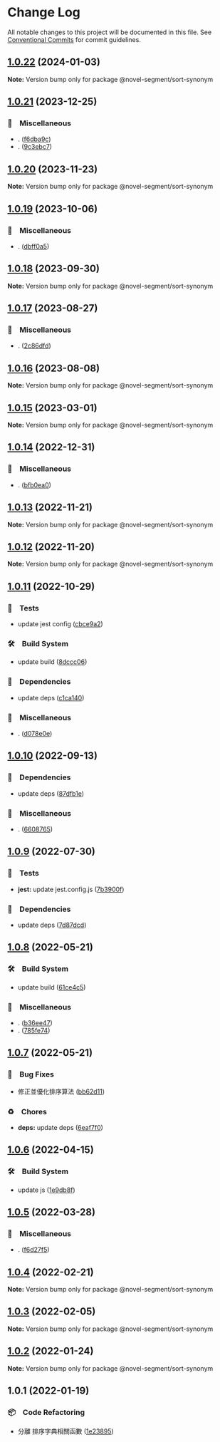 # Change Log

All notable changes to this project will be documented in this file.
See [Conventional Commits](https://conventionalcommits.org) for commit guidelines.

## [1.0.22](https://github.com/bluelovers/ws-segment/compare/@novel-segment/sort-synonym@1.0.21...@novel-segment/sort-synonym@1.0.22) (2024-01-03)

**Note:** Version bump only for package @novel-segment/sort-synonym





## [1.0.21](https://github.com/bluelovers/ws-segment/compare/@novel-segment/sort-synonym@1.0.20...@novel-segment/sort-synonym@1.0.21) (2023-12-25)



### 🔖　Miscellaneous

* . ([f6dba9c](https://github.com/bluelovers/ws-segment/commit/f6dba9c1e12c24c373029b2c10b3ee3e3a227f4f))
* . ([9c3ebc7](https://github.com/bluelovers/ws-segment/commit/9c3ebc7a905086e87e89f7fa5e9dda60b7bb1b24))



## [1.0.20](https://github.com/bluelovers/ws-segment/compare/@novel-segment/sort-synonym@1.0.19...@novel-segment/sort-synonym@1.0.20) (2023-11-23)

**Note:** Version bump only for package @novel-segment/sort-synonym





## [1.0.19](https://github.com/bluelovers/ws-segment/compare/@novel-segment/sort-synonym@1.0.18...@novel-segment/sort-synonym@1.0.19) (2023-10-06)



### 🔖　Miscellaneous

* . ([dbff0a5](https://github.com/bluelovers/ws-segment/commit/dbff0a57fa8c30afd54c1193b888cbbb4a397aa2))



## [1.0.18](https://github.com/bluelovers/ws-segment/compare/@novel-segment/sort-synonym@1.0.17...@novel-segment/sort-synonym@1.0.18) (2023-09-30)

**Note:** Version bump only for package @novel-segment/sort-synonym





## [1.0.17](https://github.com/bluelovers/ws-segment/compare/@novel-segment/sort-synonym@1.0.16...@novel-segment/sort-synonym@1.0.17) (2023-08-27)



### 🔖　Miscellaneous

* . ([2c86dfd](https://github.com/bluelovers/ws-segment/commit/2c86dfd6b17559ebd55eb2b73bdf96c6fb825a5d))



## [1.0.16](https://github.com/bluelovers/ws-segment/compare/@novel-segment/sort-synonym@1.0.15...@novel-segment/sort-synonym@1.0.16) (2023-08-08)

**Note:** Version bump only for package @novel-segment/sort-synonym





## [1.0.15](https://github.com/bluelovers/ws-segment/compare/@novel-segment/sort-synonym@1.0.14...@novel-segment/sort-synonym@1.0.15) (2023-03-01)

**Note:** Version bump only for package @novel-segment/sort-synonym





## [1.0.14](https://github.com/bluelovers/ws-segment/compare/@novel-segment/sort-synonym@1.0.13...@novel-segment/sort-synonym@1.0.14) (2022-12-31)



### 🔖　Miscellaneous

* . ([bfb0ea0](https://github.com/bluelovers/ws-segment/commit/bfb0ea03e19dab3229aad4f8c33be5ee7bae3b73))



## [1.0.13](https://github.com/bluelovers/ws-segment/compare/@novel-segment/sort-synonym@1.0.12...@novel-segment/sort-synonym@1.0.13) (2022-11-21)

**Note:** Version bump only for package @novel-segment/sort-synonym





## [1.0.12](https://github.com/bluelovers/ws-segment/compare/@novel-segment/sort-synonym@1.0.11...@novel-segment/sort-synonym@1.0.12) (2022-11-20)

**Note:** Version bump only for package @novel-segment/sort-synonym





## [1.0.11](https://github.com/bluelovers/ws-segment/compare/@novel-segment/sort-synonym@1.0.10...@novel-segment/sort-synonym@1.0.11) (2022-10-29)



### 🚨　Tests

* update jest config ([cbce9a2](https://github.com/bluelovers/ws-segment/commit/cbce9a2868e5a0a95fd8f026530c34c9f3930ba0))


### 🛠　Build System

* update build ([8dccc06](https://github.com/bluelovers/ws-segment/commit/8dccc0621ef86762703e288204cc19d1be65a7bd))


### 📌　Dependencies

* update deps ([c1ca140](https://github.com/bluelovers/ws-segment/commit/c1ca140395f246f9c3f10823daed634fb09857cb))


### 🔖　Miscellaneous

* . ([d078e0e](https://github.com/bluelovers/ws-segment/commit/d078e0ec7e17cee79115db055e7b145d7b48f400))



## [1.0.10](https://github.com/bluelovers/ws-segment/compare/@novel-segment/sort-synonym@1.0.9...@novel-segment/sort-synonym@1.0.10) (2022-09-13)



### 📌　Dependencies

* update deps ([87dfb1e](https://github.com/bluelovers/ws-segment/commit/87dfb1e8c4e0ef55b975639bc94e113442cb1af7))


### 🔖　Miscellaneous

* . ([6608765](https://github.com/bluelovers/ws-segment/commit/66087652b3679f0833cc54051ba4889f8f909383))



## [1.0.9](https://github.com/bluelovers/ws-segment/compare/@novel-segment/sort-synonym@1.0.8...@novel-segment/sort-synonym@1.0.9) (2022-07-30)


### 🚨　Tests

* **jest:** update jest.config.js ([7b3900f](https://github.com/bluelovers/ws-segment/commit/7b3900fd6b638fb8774b306b6435b8082b5a275b))


### 📌　Dependencies

* update deps ([7d87dcd](https://github.com/bluelovers/ws-segment/commit/7d87dcd5e09103380b46b625fd0c2b9b69705307))





## [1.0.8](https://github.com/bluelovers/ws-segment/compare/@novel-segment/sort-synonym@1.0.7...@novel-segment/sort-synonym@1.0.8) (2022-05-21)


### 🛠　Build System

* update build ([61ce4c5](https://github.com/bluelovers/ws-segment/commit/61ce4c530d6d5fe77e6982e6728b65ad027d8c3a))


### 🔖　Miscellaneous

* . ([b36ee47](https://github.com/bluelovers/ws-segment/commit/b36ee473f81ac87a8dd71a83c31ad74315d61306))
* . ([785fe74](https://github.com/bluelovers/ws-segment/commit/785fe74cf90bb0ff453fd46b9d6dde304160ef2e))





## [1.0.7](https://github.com/bluelovers/ws-segment/compare/@novel-segment/sort-synonym@1.0.6...@novel-segment/sort-synonym@1.0.7) (2022-05-21)


### 🐛　Bug Fixes

* 修正並優化排序算法 ([bb62d11](https://github.com/bluelovers/ws-segment/commit/bb62d11086fa1b01b0eecd9e6482281a14513a53))


### ♻️　Chores

* **deps:** update deps ([6eaf7f0](https://github.com/bluelovers/ws-segment/commit/6eaf7f0fb6e8d803b5eb8dbb3e2cd7a1d6b19f52))





## [1.0.6](https://github.com/bluelovers/ws-segment/compare/@novel-segment/sort-synonym@1.0.5...@novel-segment/sort-synonym@1.0.6) (2022-04-15)


### 🛠　Build System

* update js ([1e9db8f](https://github.com/bluelovers/ws-segment/commit/1e9db8f6a717a2ef40dec86b22e729dafc2ed8d7))





## [1.0.5](https://github.com/bluelovers/ws-segment/compare/@novel-segment/sort-synonym@1.0.4...@novel-segment/sort-synonym@1.0.5) (2022-03-28)


### 🔖　Miscellaneous

* . ([f6d27f5](https://github.com/bluelovers/ws-segment/commit/f6d27f52d26156f261a4806679733c6eeb3097be))





## [1.0.4](https://github.com/bluelovers/ws-segment/compare/@novel-segment/sort-synonym@1.0.3...@novel-segment/sort-synonym@1.0.4) (2022-02-21)

**Note:** Version bump only for package @novel-segment/sort-synonym





## [1.0.3](https://github.com/bluelovers/ws-segment/compare/@novel-segment/sort-synonym@1.0.2...@novel-segment/sort-synonym@1.0.3) (2022-02-05)

**Note:** Version bump only for package @novel-segment/sort-synonym





## [1.0.2](https://github.com/bluelovers/ws-segment/compare/@novel-segment/sort-synonym@1.0.1...@novel-segment/sort-synonym@1.0.2) (2022-01-24)

**Note:** Version bump only for package @novel-segment/sort-synonym





## 1.0.1 (2022-01-19)


### 📦　Code Refactoring

* 分離 排序字典相關函數 ([1e23895](https://github.com/bluelovers/ws-segment/commit/1e238959be1bc399189cf41183ef2e9f5132821d))

